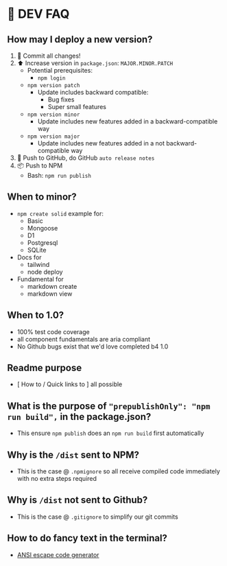 # 💖 DEV FAQ



## How may I deploy a new version?
1. 💬 Commit all changes!
1. ⬆️ Increase version in `package.json`: `MAJOR.MINOR.PATCH`
    - Potential prerequisites:
        - `npm login`
    - `npm version patch`
        - Update includes backward compatible:
            - Bug fixes
            - Super small features
    - `npm version minor`
        - Update includes new features added in a backward-compatible way
    - `npm version major`
        - Update includes new features added in a not backward-compatible way
1. 🚀 Push to GitHub, do GitHub `auto release notes`
1. 📦 Push  to NPM
    - Bash: `npm run publish`



## When to minor?
- `npm create solid` example for:
    - Basic
    - Mongoose
    - D1
    - Postgresql
    - SQLite
- Docs for
    - tailwind
    - node deploy
- Fundamental for
    - markdown create
    - markdown view


## When to 1.0?
- 100% test code coverage
- all component fundamentals are aria compliant
- No Github bugs exist that we'd love completed b4 1.0



## Readme purpose
- [ How to / Quick links to ] all possible



## What is the purpose of `"prepublishOnly": "npm run build",` in the package.json?
- This ensure `npm publish` does an `npm run build` first automatically



## Why is the `/dist` sent to NPM?
- This is the case @ `.npmignore` so all receive compiled code immediately with no extra steps required



## Why is `/dist` not sent to Github?
- This is the case @ `.gitignore` to simplify our git commits



## How to do fancy text in the terminal?
- [ANSI escape code generator](https://ansi.gabebanks.net/)

